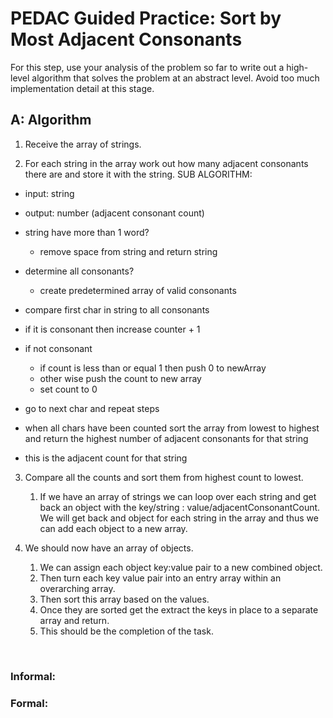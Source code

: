 # PEDAC Guided Practice: Sort by Most Adjacent Consonants

For this step, use your analysis of the problem so far to write out a high-level algorithm that solves the problem at an abstract level. Avoid too much implementation detail at this stage.

## A: Algorithm

1. Receive the array of strings.

2. For each string in the array work out how many adjacent consonants there are and store it with the string.
  SUB ALGORITHM:
  - input: string
  - output: number (adjacent consonant count)

  - string have more than 1 word?
    - remove space from string and return string

  - determine all consonants?
    - create predetermined array of valid consonants
  
  - compare first char in string to all consonants
  - if it is consonant then increase counter + 1
  - if not consonant 
    - if count is less than or equal 1 then push 0 to newArray 
    - other wise push the count to new array
    - set count to 0
  - go to next char and repeat steps
  - when all chars have been counted sort the array from lowest to highest and return the highest number of adjacent consonants for that string
  - this is the adjacent count for that string
   
   
3. Compare all the counts and sort them from highest count to lowest.
   1. If we have an array of strings we can loop over each string and get back an object with the key/string : value/adjacentConsonantCount. We will get back and object for each string in the array and thus we can add each object to a new array.

4. We should now have an array of objects. 
   1. We can assign each object key:value pair to a new combined object. 
   2. Then turn each key value pair into an entry array within an overarching array.
   3. Then sort this array based on the values.
   4. Once they are sorted get the extract the keys in place to a separate array and return.
   5. This should be the completion of the task.









<br>

### Informal:


### Formal:
